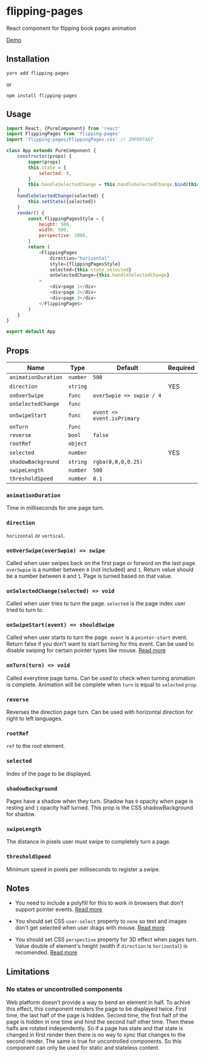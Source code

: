 # flipping-pages

React component for flipping book pages animation

[Demo](https://namannehra.github.io/flipping-pages/)

## Installation

```
yarn add flipping-pages
```

or

```
npm install flipping-pages
```

## Usage

```javascript
import React, {PureComponent} from 'react'
import FlippingPages from 'flipping-pages'
import 'flipping-pages/FlippingPages.css' // IMPORTANT

class App extends PureComponent {
    constructor(props) {
        super(props)
        this.state = {
            selected: 0,
        }
        this.handleSelectedChange = this.handleSelectedChange.bind(this)
    }
    handleSelectedChange(selected) {
        this.setState({selected})
    }
    render() {
        const flippingPagesStyle = {
            height: 500,
            width: 500,
            perspective: 1000,
        }
        return (
            <FlippingPages
                direction="horizontal"
                style={flippingPagesStyle}
                selected={this.state.selected}
                onSelectedChange={this.handleSelectedChange}
            >
                <div>page 1</div>
                <div>page 2</div>
                <div>page 3</div>
            </FlippingPages>
        )
    }
}

export default App
```

## Props

| Name                | Type     | Default                    | Required |
|---------------------|----------|----------------------------|----------|
| `animationDuration` | `number` | `500`                      |          |
| `direction`         | `string` |                            | YES      |
| `onOverSwipe`       | `func`   | `overSwpie => swpie / 4`   |          |
| `onSelectedChange`  | `func`   |                            |          |
| `onSwipeStart`      | `func`   | `event => event.isPrimary` |          |
| `onTurn`            | `func`   |                            |          |
| `reverse`           | `bool`   | `false`                    |          |
| `rootRef`           | `object` |                            |          |
| `selected`          | `number` |                            | YES      |
| `shadowBackground`  | `string` | `rgba(0,0,0,0.25)`         |          |
| `swipeLength`       | `number` | `500`                      |          |
| `thresholdSpeed`    | `number` | `0.1`                      |          |

### `animationDuration`
Time in milliseconds for one page turn.

### `direction`
`horizontal` or `vertical`.

### `onOverSwipe(overSwpie) => swipe`
Called when user swipes back on the first page or forword on the last page.
`overSwpie` is a number between `0` (not included) and `1`. Return value should
be a number between `0` and `1`. Page is turned based on that value.

### `onSelectedChange(selected) => void`
Called when user tries to turn the page. `selected` is the page index user tried
to turn to.

### `onSwipeStart(event) => shouldSwipe`
Called when user starts to turn the page. `event` is a `pointer-start` event.
Return false if you don't want to start turning for this event. Can be used to
disable swiping for certain pointer types like mouse.
[Read more](https://developer.mozilla.org/en-US/docs/Web/API/PointerEvent)

### `onTurn(turn) => void`
Called everytime page turns. Can be used to check when turning animation is
complete. Animation will be complete when `turn` is equal to `selected` `prop`.

### `reverse`
Reverses the direction page turn. Can be used with horizontal direction for
right to left languages.

### `rootRef`
`ref` to the root element.

### `selected`
Index of the page to be displayed.

### `shadowBackground`
Pages have a shadow when they turn. Shadow has `0` opacity when page is resting
and `1` opacity half turned. This prop is the CSS shadowBackground for shadow.

### `swipeLength`
The distance in pixels user must swipe to completely turn a page.

### `thresholdSpeed`
Minimum speed in pixels per milliseconds to register a swipe.

## Notes

* You need to include a polyfill for this to work in browsers that don't
  support pointer events. [Read more](https://github.com/jquery/PEP)

* You should set CSS `user-select` property to `none` so text and images don't
  get selected when user drags with mouse.
  [Read more](https://developer.mozilla.org/en-US/docs/Web/CSS/user-select)

* You should set CSS `perspective` property for 3D effect when pages turn. Value
  double of element's height (width if `direction` is `horizontal`) is
  recomended.
  [Read more](https://developer.mozilla.org/en-US/docs/Web/CSS/perspective)

## Limitations

### No states or uncontrolled components
Web platform doesn't provide a way to bend an element in half. To achive this
effect, this component renders the page to be displayed twice. First time, the
last half of the page is hidden. Second time, the first half of the page is
hidden in one time and hind the second half other time. Then these halfs are
rotated independently. So if a page has state and that state is changed in first
render then there is no way to sync that changes to the second render. The same
is true for uncontrolled components. So this component can only be used for
static and stateless content.
